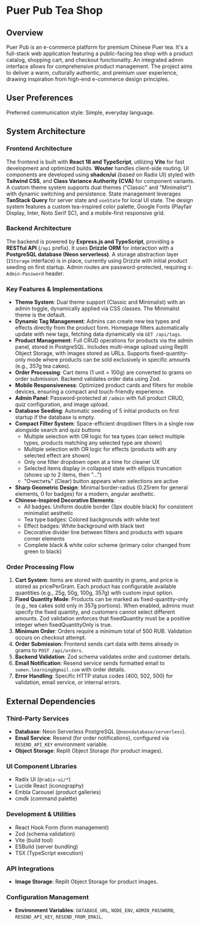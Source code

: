 # Puer Pub Tea Shop

## Overview

Puer Pub is an e-commerce platform for premium Chinese Puer tea. It's a full-stack web application featuring a public-facing tea shop with a product catalog, shopping cart, and checkout functionality. An integrated admin interface allows for comprehensive product management. The project aims to deliver a warm, culturally authentic, and premium user experience, drawing inspiration from high-end e-commerce design principles.

## User Preferences

Preferred communication style: Simple, everyday language.

## System Architecture

### Frontend Architecture

The frontend is built with **React 18 and TypeScript**, utilizing **Vite** for fast development and optimized builds. **Wouter** handles client-side routing. UI components are developed using **shadcn/ui** (based on Radix UI) styled with **Tailwind CSS**, and **Class Variance Authority (CVA)** for component variants. A custom theme system supports dual themes ("Classic" and "Minimalist") with dynamic switching and persistence. State management leverages **TanStack Query** for server state and `useState` for local UI state. The design system features a custom tea-inspired color palette, Google Fonts (Playfair Display, Inter, Noto Serif SC), and a mobile-first responsive grid.

### Backend Architecture

The backend is powered by **Express.js and TypeScript**, providing a **RESTful API** (`/api` prefix). It uses **Drizzle ORM** for interaction with a **PostgreSQL database (Neon serverless)**. A storage abstraction layer (`IStorage` interface) is in place, currently using Drizzle with initial product seeding on first startup. Admin routes are password-protected, requiring `X-Admin-Password` header.

### Key Features & Implementations

- **Theme System**: Dual theme support (Classic and Minimalist) with an admin toggle, dynamically applied via CSS classes. The Minimalist theme is the default.
- **Dynamic Tag Management**: Admins can create new tea types and effects directly from the product form. Homepage filters automatically update with new tags, fetching data dynamically via `GET /api/tags`.
- **Product Management**: Full CRUD operations for products via the admin panel, stored in PostgreSQL. Includes multi-image upload using Replit Object Storage, with images stored as URLs. Supports fixed-quantity-only mode where products can be sold exclusively in specific amounts (e.g., 357g tea cakes).
- **Order Processing**: Cart items (1 unit = 100g) are converted to grams on order submission. Backend validates order data using Zod.
- **Mobile Responsiveness**: Optimized product cards and filters for mobile devices, ensuring a compact and touch-friendly experience.
- **Admin Panel**: Password-protected at `/admin` with full product CRUD, quiz configuration, and image upload.
- **Database Seeding**: Automatic seeding of 5 initial products on first startup if the database is empty.
- **Compact Filter System**: Space-efficient dropdown filters in a single row alongside search and quiz buttons
  - Multiple selection with OR logic for tea types (can select multiple types, products matching any selected type are shown)
  - Multiple selection with OR logic for effects (products with any selected effect are shown)
  - Only one filter dropdown open at a time for cleaner UX
  - Selected items display in collapsed state with ellipsis truncation (shows up to 2 items, then "...")
  - "Очистить" (Clear) button appears when selections are active
- **Sharp Geometric Design**: Minimal border-radius (0.25rem for general elements, 0 for badges) for a modern, angular aesthetic.
- **Chinese-Inspired Decorative Elements**:
  - All badges: Uniform double border (3px double black) for consistent minimalist aesthetic
  - Tea type badges: Colored backgrounds with white text
  - Effect badges: White background with black text
  - Decorative divider line between filters and products with square corner elements
  - Complete black & white color scheme (primary color changed from green to black)

### Order Processing Flow

1.  **Cart System**: Items are stored with quantity in grams, and price is stored as pricePerGram. Each product has configurable available quantities (e.g., 25g, 50g, 100g, 357g) with custom input option.
2.  **Fixed Quantity Mode**: Products can be marked as fixed-quantity-only (e.g., tea cakes sold only in 357g portions). When enabled, admins must specify the fixed quantity, and customers cannot select different amounts. Zod validation enforces that fixedQuantity must be a positive integer when fixedQuantityOnly is true.
3.  **Minimum Order**: Orders require a minimum total of 500 RUB. Validation occurs on checkout attempt.
4.  **Order Submission**: Frontend sends cart data with items already in grams to `POST /api/orders`.
5.  **Backend Validation**: Zod schema validates order and customer details.
6.  **Email Notification**: Resend service sends formatted email to `semen.learning@gmail.com` with order details.
7.  **Error Handling**: Specific HTTP status codes (400, 502, 500) for validation, email service, or internal errors.

## External Dependencies

### Third-Party Services

-   **Database**: Neon Serverless PostgreSQL (`@neondatabase/serverless`).
-   **Email Service**: Resend (for order notifications), configured via `RESEND_API_KEY` environment variable.
-   **Object Storage**: Replit Object Storage (for product images).

### UI Component Libraries

-   Radix UI (`@radix-ui/*`)
-   Lucide React (iconography)
-   Embla Carousel (product galleries)
-   cmdk (command palette)

### Development & Utilities

-   React Hook Form (form management)
-   Zod (schema validation)
-   Vite (build tool)
-   ESBuild (server bundling)
-   TSX (TypeScript execution)

### API Integrations

-   **Image Storage**: Replit Object Storage for product images.

### Configuration Management

-   **Environment Variables**: `DATABASE_URL`, `NODE_ENV`, `ADMIN_PASSWORD`, `RESEND_API_KEY`, `RESEND_FROM_EMAIL`.